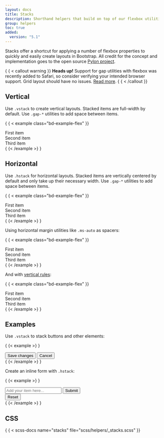 ```yaml
---
layout: docs
title: Stacks
description: Shorthand helpers that build on top of our flexbox utilities to make component layout faster and easier than ever.
group: helpers
toc: true
added:
  version: "5.1"
---
```


Stacks offer a shortcut for applying a number of flexbox properties to quickly
and easily create layouts in Bootstrap. All credit for the concept and
implementation goes to the open
source [Pylon project](https://almonk.github.io/pylon/).

{ { < callout warning }}
**Heads up!** Support for gap utilities with flexbox was recently added to
Safari, so consider verifying your intended browser support. Grid layout should
have no issues. [Read more](https://caniuse.com/flexbox-gap).
{ { < /callout }}

## Vertical

Use `.vstack` to create vertical layouts. Stacked items are full-width by
default. Use `.gap-*` utilities to add space between items.

{ { < example class="bd-example-flex" }}
<div class="vstack gap-3">
  <div class="p-2">First item</div>
  <div class="p-2">Second item</div>
  <div class="p-2">Third item</div>
</div>
{ {< /example >} }

## Horizontal

Use `.hstack` for horizontal layouts. Stacked items are vertically centered by
default and only take up their necessary width. Use `.gap-*` utilities to add
space between items.

{ { < example class="bd-example-flex" }}
<div class="hstack gap-3">
  <div class="p-2">First item</div>
  <div class="p-2">Second item</div>
  <div class="p-2">Third item</div>
</div>
{ {< /example >} }

Using horizontal margin utilities like `.ms-auto` as spacers:

{ { < example class="bd-example-flex" }}
<div class="hstack gap-3">
  <div class="p-2">First item</div>
  <div class="p-2 ms-auto">Second item</div>
  <div class="p-2">Third item</div>
</div>
{ {< /example >} }

And with [vertical rules](/helpers/vertical-rule.md):

{ { < example class="bd-example-flex" }}
<div class="hstack gap-3">
  <div class="p-2">First item</div>
  <div class="p-2 ms-auto">Second item</div>
  <div class="vr"></div>
  <div class="p-2">Third item</div>
</div>
{ {< /example >} }

## Examples

Use `.vstack` to stack buttons and other elements:

{ {< example >} }
<div class="vstack gap-2 col-md-5 mx-auto">
  <button type="button" class="btn btn-secondary">Save changes</button>
  <button type="button" class="btn btn-outline-secondary">Cancel</button>
</div>
{ {< /example >} }

Create an inline form with `.hstack`:

{ {< example >} }
<div class="hstack gap-3">
  <input class="form-control me-auto" type="text" placeholder="Add your item here..." aria-label="Add your item here...">
  <button type="button" class="btn btn-secondary">Submit</button>
  <div class="vr"></div>
  <button type="button" class="btn btn-outline-danger">Reset</button>
</div>
{ {< /example >} }

## CSS

{ { < scss-docs name="stacks" file="scss/helpers/_stacks.scss" }}
